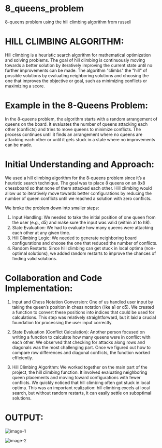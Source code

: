 # 8_queens_problem
8-queens problem using the hill climbing algorithm from russell

# HILL CLIMBING ALGORITHM:

Hill climbing is a heuristic search algorithm for mathematical optimization and solving problems. The goal of hill climbing is continuously moving towards a better solution by iteratively improving the current state until no further improvements can be made. The algorithm "climbs" the "hill" of possible solutions by evaluating neighboring solutions and choosing the one that improves the objective or goal, such as minimizing conflicts or maximizing a score.

# Example in the 8-Queens Problem:

In the 8-queens problem, the algorithm starts with a random arrangement of queens on the board. It evaluates the number of queens attacking each other (conflicts) and tries to move queens to minimize conflicts. The process continues until it finds an arrangement where no queens are attacking each other or until it gets stuck in a state where no improvements can be made.

# Initial Understanding and Approach:

We used a hill climbing algorithm for the 8-queens problem since it’s a heuristic search technique. The goal was to place 8 queens on an 8x8 chessboard so that none of them attacked each other. Hill climbing would allow us to iteratively move towards better configurations by reducing the number of queen conflicts until we reached a solution with zero conflicts.

We broke the problem down into smaller steps:

1. Input Handling: We needed to take the initial position of one queen from the user (e.g., d5) and make sure the input was valid (within a1 to h8).
2. State Evaluation: We had to evaluate how many queens were attacking each other at any given time.
3. Hill Climbing Logic: We needed to generate neighboring board configurations and choose the one that reduced the number of conflicts.
4. Random Restarts: Since hill climbing can get stuck in local optima (non-optimal solutions), we added random restarts to improve the chances of finding valid solutions.

# Collaboration and Code Implementation:

1. Input and Chess Notation Conversion:
One of us handled user input by taking the queen’s position in chess notation (like a1 or d5).
We created a function to convert these positions into indices that could be used for calculations. This step was relatively straightforward, but it laid a crucial foundation for processing the user input correctly.

2. State Evaluation (Conflict Calculation):
Another person focused on writing a function to calculate how many queens were in conflict with each other.
We observed that checking for attacks along rows and diagonals was the most challenging part. Once we figured out how to compare row differences and diagonal conflicts, the function worked efficiently.

3. Hill Climbing Algorithm:
We worked together on the main part of the project, the hill climbing function. It involved evaluating neighboring queen placements and moving toward configurations with fewer conflicts.
We quickly noticed that hill climbing often got stuck in local optima. This was an important realization: hill climbing excels at local search, but without random restarts, it can easily settle on suboptimal solutions.

# OUTPUT:
![image-1](https://github.com/user-attachments/assets/12d50cf4-2a81-4ee5-9b47-acb1fffb3a0f)


![image-2](https://github.com/user-attachments/assets/3c7f8a66-ddc5-45bc-be19-a193be93d854)
